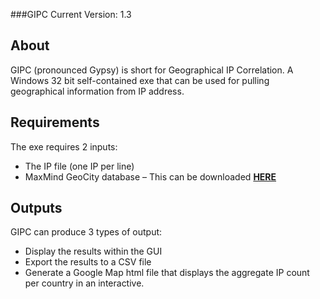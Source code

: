 ###GIPC 
Current Version: 1.3

## About

GIPC (pronounced Gypsy) is short for Geographical IP Correlation. A Windows 32 bit self-contained exe that can be used for pulling geographical information from IP address.

## Requirements
The exe requires 2 inputs:
* The IP file (one IP per line)
* MaxMind GeoCity database – This can be downloaded [**HERE**](http://geolite.maxmind.com/download/geoip/database/GeoLiteCountry/GeoIP.dat.gz)

## Outputs
GIPC can produce 3 types of output:
* Display the results within the GUI
* Export the results to a CSV file
* Generate a Google Map html file that displays the aggregate IP count per country in an interactive.
